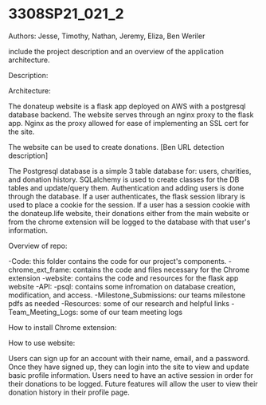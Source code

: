 ﻿# 3308SP21_021_2
Authors: Jesse, Timothy, Nathan, Jeremy, Eliza, Ben Weriler

include the project description and an overview of the application architecture.

Description:


Architecture:

The donateup website is a flask app deployed on AWS with a postgresql database backend. The website serves through an nginx proxy to the flask app. Nginx as the proxy allowed for ease of implementing an SSL cert for the site.

The website can be used to create donations. [Ben URL detection description]

The Postgresql database is a simple 3 table database for: users, charities, and donation history. SQLalchemy is used to create classes for the DB tables and update/query them.
Authentication and adding users is done through the database. If a user authenticates, the flask session library is used to place a cookie for the session.
If a user has a session cookie with the donateup.life website, their donations either from the main website or from the chrome extension will be logged to the database with that user's information.

Overview of repo:

-Code: this folder contains the code for our project's components.
  -chrome_ext_frame: contains the code and files necessary for the Chrome extension
  -website: contains the code and resources for the flask app website
  -API:
  -psql: contains some infromation on database creation, modification, and access.
-Milestone_Submissions: our teams milestone pdfs as needed
-Resources: some of our research and helpful links
-Team_Meeting_Logs: some of our team meeting logs

How to install Chrome extension:

How to use website:

Users can sign up for an account with their name, email, and a password. Once they have signed up, they can login into the site to view and update basic profile information. Users need to have an active session in order for their donations to be logged. Future features will allow the user to view their donation history in their profile page.
